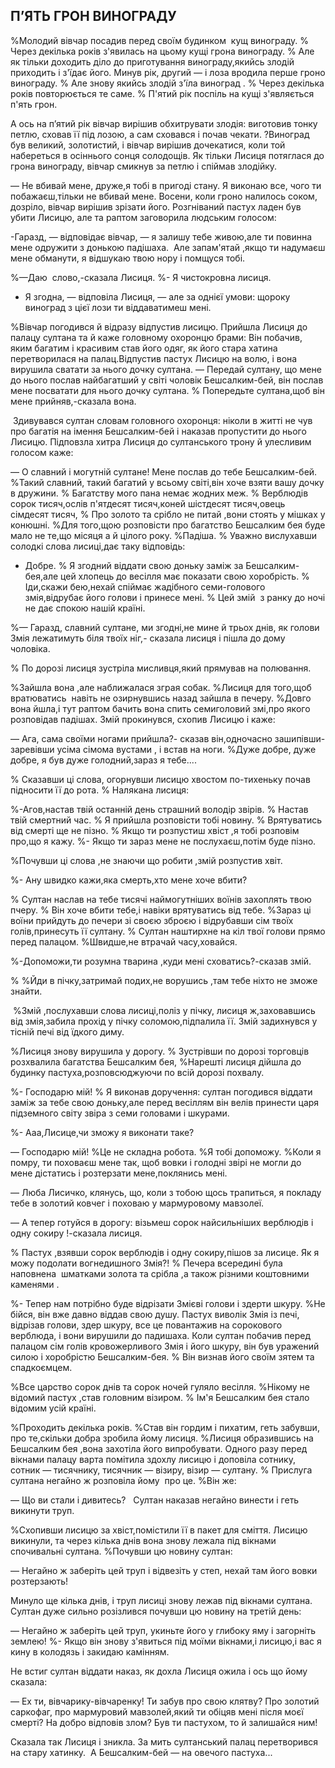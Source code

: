 ## П’ЯТЬ ГРОН ВИНОГРАДУ

%Молодий вівчар посадив перед своїм будинком  кущ винограду.
% Через декілька років з'явилась на цьому кущі грона винограду.
% Але як тільки доходить діло до приготування винограду,якийсь злодій приходить і з'їдає його.
Минув рік, другий — і лоза вродила перше гроно винограду.
% Але знову якийсь злодій з'їла виноград .
% Через декілька років повторюється те саме.
% П'ятий рік поспіль на кущі з'являється п'ять грон.

А ось на п’ятий рік вівчар вирішив обхитрувати злодія: виготовив тонку петлю, сховав її під лозою, а сам сховався і почав чекати.
?Виноград був великий, золотистий, і вівчар вирішив дочекатися, коли той набереться в осіннього сонця солодощів.
Як тільки Лисиця потяглася до грона винограду, вівчар смикнув за петлю і спіймав злодійку.

— Не вбивай мене, друже,я тобі в пригоді стану.
Я виконаю все, чого ти побажаєш,тільки не вбивай мене.
Восени, коли гроно налилось соком, дозріло, вівчар вирішив зрізати його.
Розгніваний пастух ладен був убити Лисицю, але та раптом заговорила людським голосом:

-Гаразд, — відповідає вівчар, — я залишу тебе живою,але ти повинна мене одружити з донькою падішаха.
 Але запам'ятай ,якщо ти надумаєш мене обманути, я відшукаю твою нору і помщуся тобі.

%—Даю  слово,-сказала Лисиця.
%- Я чистокровна лисиця.
- Я згодна, — відповіла Лисиця, — але за однієї умови: щороку виноград з цієї лози ти віддаватимеш мені.

%Вівчар погодився й відразу відпустив лисицю.
Прийшла Лисиця до палацу султана та й каже головному охоронцю брами:
Він побачив, яким багатим і красивим став його одяг, як його стара хатина перетворилася на палац.Відпустив пастух Лисицю на волю, і вона вирушила сватати за нього дочку султана.
— Передай султану, що мене до нього послав найбагатший у світі чоловік Бешсалким-бей, він послав мене посватати для нього дочку султана.
% Попередьте султана,щоб він мене прийняв,-сказала вона.

 Здивувався султан словам головного охоронця: ніколи в житті не чув про багатія на імення Бешсалким-бей і наказав пропустити до нього Лисицю.
Підповзла хитра Лисиця до султанського трону й улесливим голосом каже:

— О славний і могутній султане!
Мене послав до тебе Бешсалким-бей.
%Такий славний, такий багатий у всьому світі,він хоче взяти вашу дочку в дружини.
% Багатству мого пана немає жодних меж.
% Верблюдів сорок тисяч,ослів п'ятдесят тисяч,коней шістдесят тисяч,овець сімдесят тисяч,
% Про золото та срібло не питай ,вони стоять у мішках у конюшні.
%Для того,щою розповісти про багатство Бешсалким бея буде мало не те,що місяця а й цілого року.
%Падіша.
% Уважно вислухавши солодкі слова лисиці,дає таку відповідь:

- Добре.
% Я згодний віддати свою доньку заміж за Бешсалким-бея,але цей хлопець до весілля має показати свою хоробрість.
% Іди,скажи бею,нехай спіймає жадібного семи-голового змія,відрубає його голови і принесе мені.
% Цей змій  з ранку до ночі не дає спокою нашій країні.

%— Гаразд, славний султане, ми згодні,не мине й трьох днів, як голови Змія лежатимуть біля твоїх ніг,- сказала лисиця і пішла до дому чоловіка.

% По дорозі лисиця зустріла мисливця,який прямував на полювання.

%Зайшла вона ,але наближалася зграя собак.
%Лисиця для того,щоб вратюватись  навіть не озирнувшись назад зайшла в печеру.
%Довго вона йшла,і тут раптом бачить вона спить семиголовий змі,про якого розповідав падішах.
Змій прокинувся, схопив Лисицю і каже:

— Ага, сама своїми ногами прийшла?- сказав він,одночасно зашипівши-заревівши усіма сімома вустами , і встав на ноги.
%Дуже добре, дуже добре, я був дуже голодний,зараз я тебе....

% Сказавши ці слова, огорнувши лисицю хвостом по-тихеньку почав підносити її до рота.
% Налякана лисиця:

%-Агов,настав твій останній день страшний володір звірів.
% Настав твій смертний час.
% Я прийшла розповісти тобі новину.
% Врятуватись від смерті ще не пізно.
% Якщо ти розпустиш хвіст ,я тобі розповім про,що я кажу.
%- Якщо ти зараз мене не послухаєш,потім буде пізно.

%Почувши ці слова ,не знаючи що робити ,змій розпустив хвіт.

%- Ану швидко кажи,яка смерть,хто мене хоче вбити?

% Султан наслав на тебе тисячі наймогутніших воїнів захоплять твою пчеру.
% Він хоче вбити тебе,і навіки врятуватись від тебе.
%Зараз ці воїни прийдуть до печери зі своєю зброєю і відрубавши сім твоїх голів,принесуть її султану.
% Султан наштирхне на кіл твої голови прямо перед палацом.
%Швидше,не втрачай часу,ховайся.

%-Допоможи,ти розумна тварина ,куди мені сховатись?-сказав змій.

%
%Йди в пічку,затримай подих,не ворушись ,там тебе ніхто не зможе знайти.

 %Змій ,послухавши слова лисиці,поліз у пічку, лисиця ж,заховавшись від змія,забила прохід у пічку соломою,підпалила її.
Змій задихнувся у тісній печі від їдкого диму.

%Лисиця знову вирушила у дорогу.
% Зустрівши по дорозі торговців розхвалила багатства Бешсалким бея,
%Нарешті лисиця дійшла до будинку пастуха,розповсюджуючи по всій дорозі похвалу.

%- Господарю мій!
% Я виконав доручення: султан погодився віддати заміж за тебе свою доньку,але перед весіллям він велів принести царя підземного світу звіра з семи головами і шкурами. 

%- Ааа,Лисице,чи зможу я виконати таке?

— Господарю мій!
%Це не складна робота.
%Я тобі допоможу.
%Коли я помру, ти поховаєш мене так, щоб вовки і голодні звірі не могли до мене дістатись і розтерзати мене,поклянись мені.

— Люба Лисичко, клянусь, що, коли з тобою щось трапиться, я покладу тебе в золотий ковчег і поховаю у мармуровому мавзолеї.

— А тепер готуйся в дорогу: візьмеш сорок найсильніших верблюдів і одну сокиру !-сказала лисиця.

% Пастух ,взявши сорок верблюдів і одну сокиру,пішов за лисице.
Як я можу подолати вогнедишного Змія?!
% Печера всередині була наповнена  шматками золота та срібла ,а також різними коштовними каменями .


%- Тепер нам потрібно буде відрізати Змієві голови і здерти шкуру.
%Не бійся, він вже давно віддав свою душу.
Пастух виволік Змія із печі, відрізав голови, здер шкуру, все це повантажив на сорокового верблюда, і вони вирушили до падишаха.
Коли султан побачив перед палацом сім голів кровожерливого Змія і його шкуру, він був уражений силою і хоробрістю Бешсалким-бея.
% Він визнав його своїм зятем та спадкоємцем.

%Все царство сорок днів та сорок ночей гуляло весілля.
%Нікому не відомий пастух ,став головним візиром.
% Ім'я Бешсалким бея стало відомим усій країні.

%Проходить декілька років.
%Став він гордим і пихатим, геть забувши, про те,скільки добра зробила йому лисиця.
%Лисиця образившись на Бешсалким бея ,вона захотіла його випробувати.
Одного разу перед вікнами палацу варта помітила здохлу лисицю і доповіла сотнику, сотник — тисячнику, тисячник — візиру, візир — султану.
% Прислуга султана негайно ж розповіла йому  про це.
%Він же:

— Що ви стали і дивитесь? 
 Султан наказав негайно винести і геть викинути труп.

%Схопивши лисицю за хвіст,помістили її в пакет для сміття.
Лисицю викинули, та через кілька днів вона знову лежала під вікнами спочивальні султана.
%Почувши цю новину султан:

— Негайно ж заберіть цей труп і відвезіть у степ, нехай там його вовки розтерзають!

Минуло ще кілька днів, і труп лисиці знову лежав під вікнами султана.
Султан дуже сильно розізлився почувши цю новину на третій день:

— Негайно ж заберіть цей труп, укиньте його у глибоку яму і загорніть землею!
%- Якщо він знову з'явиться під моїми вікнами,і лисицю,і вас я кину в колодязь і закидаю камінням.

Не встиг султан віддати наказ, як дохла Лисиця ожила і ось що йому сказала:

— Ех ти, вівчарику-вівчаренку!
Ти забув про свою клятву?
Про золотий саркофаг, про мармуровий мавзолей,який ти обіцяв мені після моєї смерті?
На добро відповів злом?
Був ти пастухом, то й залишайся ним!

Сказала так Лисиця і зникла.
За мить султанський палац перетворився на стару хатинку.
 А Бешсалким-бей — на овечого пастуха...
